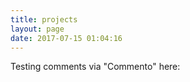 ```yaml
---
title: projects
layout: page
date: 2017-07-15 01:04:16
---
```


Testing comments via "Commento" here:

<script defer src="https://commento.exo.pm/js/commento.js"></script>
<div id="commento"></div>
